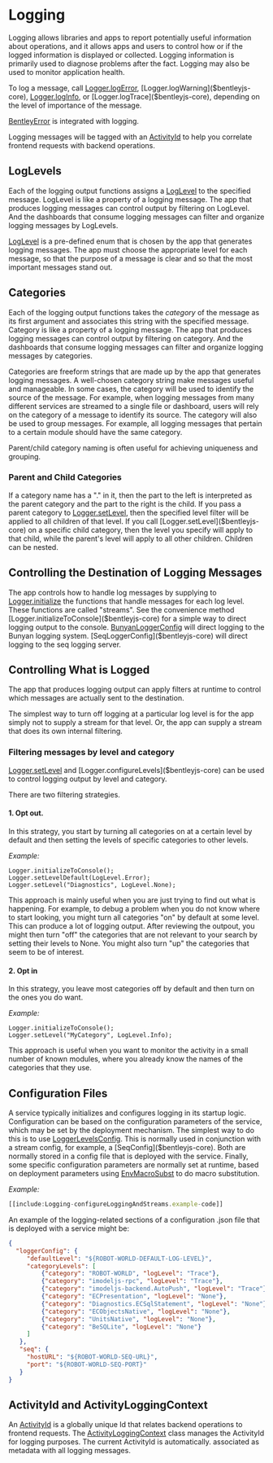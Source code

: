 # Logging

Logging allows libraries and apps to report potentially useful information about operations, and it allows apps and users to control how or if the logged information is displayed or collected. Logging information is primarily used to diagnose problems after the fact. Logging may also be used to monitor application health.

To log a message, call [Logger.logError]($bentleyjs-core), [Logger.logWarning]($bentleyjs-core), [Logger.logInfo]($bentleyjs-core), or [Logger.logTrace]($bentleyjs-core), depending on the level of importance of the message.

[BentleyError]($bentleyjs-core) is integrated with logging.

Logging messages will be tagged with an [ActivityId](#ActivityId) to help you correlate frontend requests with backend operations.

## LogLevels
Each of the logging output functions assigns a [LogLevel]($bentleyjs-core) to the specified message. LogLevel is like a property of a logging message. The app that produces logging messages can control output by filtering on LogLevel. And the dashboards that consume logging messages can filter and organize logging messages by LogLevels.

[LogLevel]($bentleyjs-core) is a pre-defined enum that is chosen by the app that generates logging messages. The app must choose the appropriate level for each message, so that the purpose of a message is clear and so that the most important messages stand out.

## Categories
Each of the logging output functions takes the *category* of the message as its first argument and associates this string with the specified message. Category is like a property of a logging message. The app that produces logging messages can control output by filtering on category. And the dashboards that consume logging messages can filter and organize logging messages by categories.

Categories are freeform strings that are made up by the app that generates logging messages. A well-chosen category string make messages useful and manageable. In some cases, the category will be used to identify the source of the message. For example, when logging messages from many different services are streamed to a single file or dashboard, users will rely on the category of a message to identify its source. The category will also be used to group messages. For example, all logging messages that pertain to a certain module should have the same category.

Parent/child category naming is often useful for achieving uniqueness and grouping.

### Parent and Child Categories
If a category name has a "." in it, then the part to the left is interpreted as the parent category and the part to the right is the child. If you pass a parent category to [Logger.setLevel]($bentleyjs-core), then the specified level filter will be applied to all children of that level. If you call [Logger.setLevel]($bentleyjs-core) on a specific child category, then the level you specify will apply to that child, while the parent's level will apply to all other children. Children can be nested.

## Controlling the Destination of Logging Messages
The app controls how to handle log messages by supplying to [Logger.initialize]($bentleyjs-core) the functions that handle messages for each log level. These functions are called "streams". See the convenience method [Logger.initializeToConsole]($bentleyjs-core) for a simple way to direct logging output to the console.
[BunyanLoggerConfig]($bentleyjs-core) will direct logging to the Bunyan logging system.
[SeqLoggerConfig]($bentleyjs-core) will direct logging to the seq logging server.

## Controlling What is Logged
The app that produces logging output can apply filters at runtime to control which messages are actually sent to the destination.

The simplest way to turn off logging at a particular log level is for the app simply not to supply a stream for that level. Or, the app can supply a stream that does its own internal filtering.

### Filtering messages by level and category
[Logger.setLevel]($bentleyjs-core) and [Logger.configureLevels]($bentleyjs-core) can be used to control logging output by level and category.

There are two filtering strategies.

#### 1. Opt out.
In this strategy, you start by turning all categories on at a certain level by default and then setting the levels of specific categories to other levels.

*Example:*
```
Logger.initializeToConsole();
Logger.setLevelDefault(LogLevel.Error);
Logger.setLevel("Diagnostics", LogLevel.None);
```
This approach is mainly useful when you are just trying to find out what is happening. For example, to debug a problem when you do not know where to start looking, you might turn all categories "on" by default at some level. This can produce a lot of logging output. After reviewing the outpout, you might then turn "off" the categories that are not relevant to your search by setting their levels to None. You might also turn "up" the categories that seem to be of interest.

#### 2. Opt in
In this strategy, you leave most categories off by default and then turn on the ones you do want.

*Example:*
```
Logger.initializeToConsole();
Logger.setLevel("MyCategory", LogLevel.Info);
```
This approach is useful when you want to monitor the activity in a small number of known modules, where you already know the names of the categories that they use.

## Configuration Files
A service typically initializes and configures logging in its startup logic. Configuration can be based on the configuration parameters of the service, which may be set by the deployment mechanism. The simplest way to do this is to use [LoggerLevelsConfig]($bentleyjs-core). This is normally used in conjunction with a stream config, for example, a [SeqConfig]($bentleyjs-core). Both are normally stored in a config file that is deployed with the service. Finally, some specific configuration parameters are normally set at runtime, based on deployment parameters using [EnvMacroSubst]($bentleyjs-core) to do macro substitution.

*Example:*
``` ts
[[include:Logging-configureLoggingAndStreams.example-code]]
```
An example of the logging-related sections of a configuration .json file that is deployed with a service might be:
``` json
{
  "loggerConfig": {
     "defaultLevel": "${ROBOT-WORLD-DEFAULT-LOG-LEVEL}",
     "categoryLevels": [
         {"category": "ROBOT-WORLD", "logLevel": "Trace"},
         {"category": "imodeljs-rpc", "logLevel": "Trace"},
         {"category": "imodeljs-backend.AutoPush", "logLevel": "Trace"},
         {"category": "ECPresentation", "logLevel": "None"},
         {"category": "Diagnostics.ECSqlStatement", "logLevel": "None"},
         {"category": "ECObjectsNative", "logLevel": "None"},
         {"category": "UnitsNative", "logLevel": "None"},
         {"category": "BeSQLite", "logLevel": "None"}
     ]
   },
   "seq": {
     "hostURL": "${ROBOT-WORLD-SEQ-URL}",
     "port": "${ROBOT-WORLD-SEQ-PORT}"
   }
}
```

## ActivityId and ActivityLoggingContext

An [ActivityId](../../learning/RpcInterface.md#logging-and-activityids) is a globally unique Id that relates backend operations to frontend requests. The [ActivityLoggingContext]($bentleyjs-core) class manages the ActivityId for logging purposes. The current ActivityId is automatically. associated as metadata with all logging messages.

